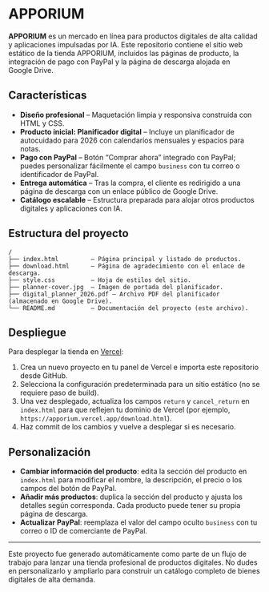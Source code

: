 # APPORIUM

**APPORIUM** es un mercado en línea para productos digitales de alta calidad y aplicaciones impulsadas por IA. Este repositorio contiene el sitio web estático de la tienda APPORIUM, incluidos las páginas de producto, la integración de pago con PayPal y la página de descarga alojada en Google Drive.

## Características

- **Diseño profesional** – Maquetación limpia y responsiva construida con HTML y CSS.
- **Producto inicial: Planificador digital** – Incluye un planificador de autocuidado para 2026 con calendarios mensuales y espacios para notas.
- **Pago con PayPal** – Botón “Comprar ahora” integrado con PayPal; puedes personalizar fácilmente el campo `business` con tu correo o identificador de PayPal.
- **Entrega automática** – Tras la compra, el cliente es redirigido a una página de descarga con un enlace público de Google Drive.
- **Catálogo escalable** – Estructura preparada para alojar otros productos digitales y aplicaciones con IA.

## Estructura del proyecto

```
/
├── index.html         – Página principal y listado de productos.
├── download.html      – Página de agradecimiento con el enlace de descarga.
├── style.css          – Hoja de estilos del sitio.
├── planner-cover.jpg  – Imagen de portada del planificador.
├── digital_planner_2026.pdf – Archivo PDF del planificador (almacenado en Google Drive).
└── README.md          – Documentación del proyecto (este archivo).
```

## Despliegue

Para desplegar la tienda en [Vercel](https://vercel.com):

1. Crea un nuevo proyecto en tu panel de Vercel e importa este repositorio desde GitHub.
2. Selecciona la configuración predeterminada para un sitio estático (no se requiere paso de build).
3. Una vez desplegado, actualiza los campos `return` y `cancel_return` en `index.html` para que reflejen tu dominio de Vercel (por ejemplo, `https://apporium.vercel.app/download.html`).
4. Haz commit de los cambios y vuelve a desplegar si es necesario.

## Personalización

- **Cambiar información del producto**: edita la sección del producto en `index.html` para modificar el nombre, la descripción, el precio o los campos del botón de PayPal.
- **Añadir más productos**: duplica la sección del producto y ajusta los detalles según corresponda. Cada producto puede tener su propia página de descarga.
- **Actualizar PayPal**: reemplaza el valor del campo oculto `business` con tu correo o ID de comerciante de PayPal.

---

Este proyecto fue generado automáticamente como parte de un flujo de trabajo para lanzar una tienda profesional de productos digitales. No dudes en personalizarlo y ampliarlo para construir un catálogo completo de bienes digitales de alta demanda.